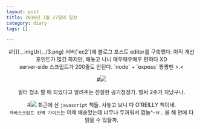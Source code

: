 ```yaml
---
layout: post
title: 2016년 3월 27일의 일상
category: diary
tags: []

---
```


<center>
#![](__imgUrl__/3.png)
서버(`ec2`)에 블로그 포스트 editor를 구축했다. 아직 개선 포인트가 많긴 하지만, 해놓고 나니 매우매우매우 편하다 XD<br>
server-side 스크립트가 200줄도 안된다. `node` + `expess` 짱짱맨 >.<


#![](__imgUrl__/1.jpg)

필터 청소 할 때 되었다고 알려주는 친절한 공기청정기. 벌써 2주가 지났구나.

#![](__imgUrl__/2.jpg)
최근에 산 `javascript` 책들. 사놓고 보니 다 O'REILLY 책이네.<br>
`자바스크립트 완벽 가이드`는 어제 배송았는데 너무나 두꺼워서 깜놀^-ㅠ.. 올 해 안에 다 읽을 수 있을까.
</center>